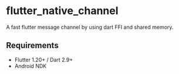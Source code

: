 # flutter_native_channel

A fast flutter message channel by using dart FFI and shared memory.

## Requirements

- Flutter 1.20+ / Dart 2.9+
- Android NDK
